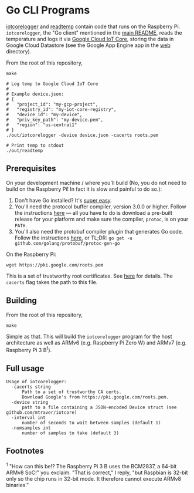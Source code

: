 # Go CLI Programs

[iotcorelogger](iotcorelogger) and [readtemp](readtemp) contain code that runs
on the Raspberry Pi. `iotcorelogger`, the "Go client" mentioned in the
[main README](../README.md), reads the temperature and logs it via
[Google Cloud IoT Core](https://cloud.google.com/iot-core/), storing the data
in Google Cloud Datastore (see the Google App Engine app in the [web](../web)
directory).

From the root of this repository,

    make

    # Log temp to Google Cloud IoT Core
    #
    # Example device.json:
    # {
    #   "project_id": "my-gcp-project",
    #   "registry_id": "my-iot-core-registry",
    #   "device_id": "my-device",
    #   "priv_key_path": "my-device.pem",
    #   "region": "us-central1"
    # }
    ./out/iotcorelogger -device device.json -cacerts roots.pem

    # Print temp to stdout
    ./out/readtemp

## Prerequisites

On your development machine / where you'll build (No, you do not need to build
on the Raspberry Pi! In fact it is slow and painful to do so.):

  1. Don't have Go installed? It's [super easy](https://golang.org/doc/install).
  2. You'll need the protocol buffer compiler, version 3.0.0 or higher. Follow
  the instructions [here](https://github.com/google/protobuf) — all you have to
  do is download a pre-built release for your platform and make sure the compiler,
  `protoc`, is on your `PATH`.
  3. You'll also need the protobuf compiler plugin that generates Go code. Follow
  the instructions [here](https://github.com/golang/protobuf), or TL;DR:
  `go get -u github.com/golang/protobuf/protoc-gen-go`

On the Raspberry Pi:

    wget https://pki.google.com/roots.pem

This is a set of trustworthy root certificates. See [here](http://pki.google.com/faq.html)
for details. The `cacerts` flag takes the path to this file.

## Building

From the root of this repository,

    make

Simple as that. This will build the `iotcorelogger` program for the host
architecture as well as ARMv6 (e.g. Raspberry Pi Zero W) and ARMv7 (e.g.
Raspberry Pi 3 B<sup>1</sup>).

## Full usage

    Usage of iotcorelogger:
      -cacerts string
          Path to a set of trustworthy CA certs.
          Download Google's from https://pki.google.com/roots.pem.
      -device string
          path to a file containing a JSON-encoded Device struct (see github.com/mtraver/iotcore)
      -interval int
          number of seconds to wait between samples (default 1)
      -numsamples int
          number of samples to take (default 3)

## Footnotes
<sup>1</sup> "How can this be!? The Raspberry Pi 3 B uses the BCM2837, a 64-bit
ARMv8 SoC!" you exclaim. "That is correct," I reply, "but Raspbian is 32-bit
only so the chip runs in 32-bit mode. It therefore cannot execute ARMv8 binaries."
